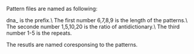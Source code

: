Pattern files are named as following:

dna_ is the prefix.\\
The first number 6,7,8,9 is the length of the patterns.\\
The seconde number 1,5,10,20 is the ratio of antidictionary.\\
The third number 1-5 is the repeats.

The resutls are named coresponsing to the patterns.
